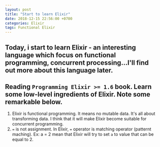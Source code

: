 ```yaml
---
layout: post
title: "Start to learn Elixir"
date: 2018-12-15 22:56:00 +0700
categories: Elixir
tags: Functional Elixir
---
```

## Today, i start to learn Elixir - an interesting language which focus on functional programming, concurrent processing...I'll find out more about this language later.

## Reading `Programming Elixir >= 1.6` book. Learn some low-level ingredients of Elixir. Note some remarkable below.
1. Elixir is functional programming. It means no mutable data. It's all about transforming data.
I think that it will make Elixir become suitable for concurrent programming.
2. `=` is not assignment.
In Elixir, `=` operator is matching operator (patternt maching). 
Ex: a = 2 mean that Elixir will try to set `a` to value that can be equal to 2.